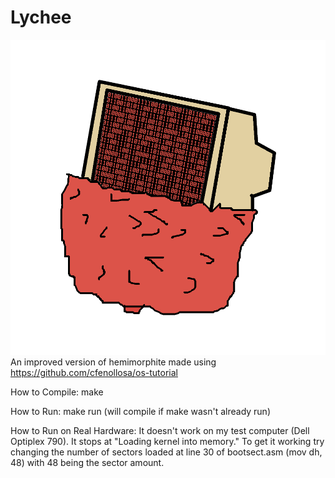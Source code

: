 # Lychee
![Lychee Logo](lychee_logo.png)
An improved version of hemimorphite made using https://github.com/cfenollosa/os-tutorial

How to Compile:
make

How to Run:
make run (will compile if make wasn't already run)

How to Run on Real Hardware:
It doesn't work on my test computer (Dell Optiplex 790).
It stops at "Loading kernel into memory." To get it working try changing the number of sectors loaded at line 30 of bootsect.asm
(mov dh, 48) with 48 being the sector amount.
